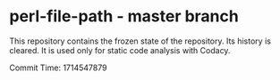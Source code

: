 # perl-file-path - master branch

This repository contains the frozen state of the repository.
Its history is cleared. It is used only for static code
analysis with Codacy.

Commit Time: 1714547879
